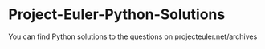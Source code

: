 # Project-Euler-Python-Solutions
You can find Python solutions to the questions on projecteuler.net/archives
